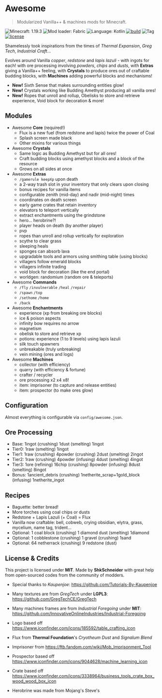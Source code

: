 # Awesome

> Modularized Vanilla++ & machines mods for Minecraft.

![Minecraft: 1.19.3](https://img.shields.io/badge/minecraft-1.19.3-637f40?style=for-the-badge)
![Mod loader: Fabric](https://img.shields.io/badge/modloader-fabric-926c4d?style=for-the-badge)
![Language: Kotlin](https://img.shields.io/badge/language-kotlin-a97bff?style=for-the-badge)
[![build](https://img.shields.io/github/actions/workflow/status/shkschneider/mc_awesome/build.yml?branch=main&style=for-the-badge)](https://github.com/shkschneider/mc_awesome/actions/workflows/build.yml)
![Tag](https://img.shields.io/github/v/tag/shkschneider/mc_awesome?style=for-the-badge)
[![license](https://img.shields.io/github/license/shkschneider/mc_awesome?style=for-the-badge)](https://github.com/shkschneider/mc_awesome/LICENSE)

Shamelessly took inspirations from the times of *Thermal Expansion*, *Greg Tech*, *Industrial Craft*...

Evolves around Vanilla *copper*, *redstone* and *lapis lazuli* - with ingots for each!
with ore processing involving *powders*, *chips* and *dusts*,
with **Extras** giving a Vanilla++ feeling,
with **Crystals** to produce ores out of craftable budding blocks,
with **Machines** adding powerful blocks and mechanisms!

- **New!** Sixth Sense that makes surrounding entities glow!
- **New!** Crystals working like Budding Amethyst producing all vanilla ores!
- **New!** Ropes that unroll and rollup, Obelisks to store and retrieve experience, Void block for decoration & more!

## Modules

- Awesome **Core** (required!)
  - Flux is a new fuel (from redstone and lapis) twice the power of Coal
  - Splash screen made black
  - Other mixins for various things
- Awesome **Crystals**
  - Same logic as Budding Amethyst but for all ores!
  - Craft budding blocks using amethyst blocks and a block of the resource
  - Grows on all sides at once
- Awesome **Extras**
  - `/gamerule keepXp` upon death
  - a 2-way trash slot in your inventory that only clears upon closing
  - bonus recipes for vanilla items
  - configurable zenith (mid-day) and nadir (mid-night) times
  - coordinates on death screen
  - early game crates that retain inventory
  - elevators to teleport vertically
  - extract enchantments using the grindstone
  - hero... herobrine?!
  - player heads on death (by another player)
  - pvp
  - ropes than unroll and rollup vertically for exploration
  - scythe to clear grass
  - sleeping heals
  - sponges can absorb lava
  - upgradable tools and armors using smithing table (using blocks)
  - villagers follow emerald blocks
  - villagers infinite trading
  - void block for decoration (like the end portal)
  - worldgen: randomium (random ore & teleports)
- Awesome **Commands**
  - `/fly` `/invulnerable` `/heal` `/repair`
  - `/spawn` `/top`
  - `/sethome` `/home`
  - `/back`
- Awesome **Enchantments**
  - experience (xp from breaking ore blocks)
  - ice & poison aspects
  - infinity bow requires no arrow
  - magnetism
  - obelisk to store and retrieve xp
  - potions: experience (1 to 9 levels) using lapis lazuli
  - silk touch spawners
  - unbreakable (truly unbreaking)
  - vein mining (ores and logs)
- Awesome **Machines**
  - collector (with efficiency)
  - quarry (with efficiency & fortune)
  - crafter / recycler
  - ore processing x2 x4 x8!
  - item: imprisoner (to capture and release entities)
  - item: prospector (to make ores glow)

## Configuration

Almost everything is configurable via `config/awesome.json`.

## Ore Processing

- Base: 1ingot (crushing) 1dust (smelting) 1ingot
- Tier0: 1raw (smelting) 1ingot
- Tier1: 1raw (crushing) 4powder (crushing) 2dust (smelting) 2ingot
- Tier2: 1raw (crushing) 4powder (infusing) 4dust (smelting) 4ingot
- Tier3: 1ore (refining) 16chip (crushing) 8powder (infusing) 8dust (smelting) 8ingot
- Bonus: 1ancient_debris (crushing) 1netherite_scrap+1gold_block (infusing) 1netherite_ingot

## Recipes

- Baguette: better bread!
- More torches using coal chips or dusts
- Redstone + Lapis Lazuli (+ Coal) = Flux
- Vanilla now craftable: bell, cobweb, crying obsidian, elytra, grass, mycelium, name tag, trident...
- Optional: 1 coal block (crushing) 1 diamond dust (smelting) 1diamond
- Optional: 1 cobblestone (crushing) 1 gravel (crushing) 1sand
- Optional: 64 netherrack (crushing) 9 redstone (dust)

## License & Credits

This project is licensed under **MIT**.
Made by **ShkSchneider** with great help from open-sourced codes from the community of modders.

- Special thanks to *Kaupenjoe*: https://github.com/Tutorials-By-Kaupenjoe
- Many textures are from *GregTech* under **LGPL3**: https://github.com/GregTechCE/GregTech
- Many machines frames are from *Industrial Foregoing* under **MIT**: https://github.com/InnovativeOnlineIndustries/Industrial-Foregoing

- Logo based off https://www.iconfinder.com/icons/185592/table_crafting_icon
- Flux from **Thermal Foundation**'s *Cryotheum Dust* and *Signalum Blend*
- Imprisoner from https://ftb.fandom.com/wiki/Mob_Imprisonment_Tool
- Prospector based off https://www.iconfinder.com/icons/9044628/machine_learning_icon
- Crate based off https://www.iconfinder.com/icons/3338964/business_tools_crate_box_wood_wood_box_icon
- Herobrine was made from Mojang's Steve's
